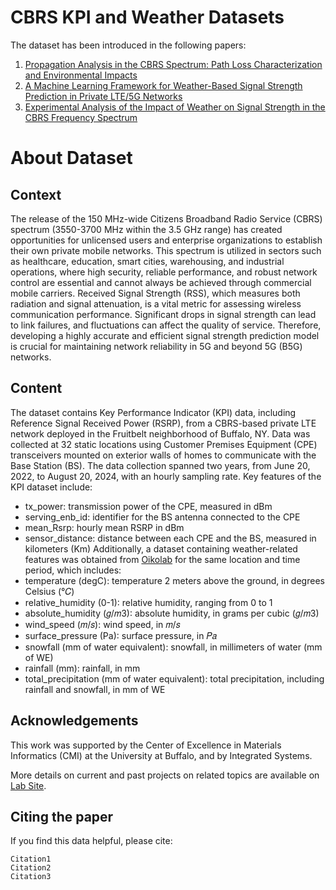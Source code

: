 # CBRS KPI and Weather Datasets
The dataset has been introduced in the following papers:

1. [Propagation Analysis in the CBRS Spectrum: Path Loss Characterization and Environmental Impacts](https://doi.org/10.36227/techrxiv.173144788.88858804/v1)
2. [A Machine Learning Framework for Weather-Based Signal Strength Prediction in Private LTE/5G Networks](https://www.techrxiv.org/users/692934/articles/1239831-a-machine-learning-framework-for-weather-based-signal-strength-prediction-in-private-lte-5g-networks)
3. [Experimental Analysis of the Impact of Weather on Signal Strength in the CBRS Frequency Spectrum](https://doi.org/10.36227/techrxiv.171710034.48434625/v1)


# About Dataset
## Context
The release of the 150 MHz-wide Citizens Broadband Radio Service (CBRS) spectrum (3550-3700 MHz within the 3.5 GHz range) has created opportunities for unlicensed users and enterprise organizations to establish their own private mobile networks. This spectrum is utilized in sectors such as healthcare, education, smart cities, warehousing, and industrial operations, where high security, reliable performance, and robust network control are essential and cannot always be achieved through commercial mobile carriers. Received Signal Strength (RSS), which measures both radiation and signal attenuation, is a vital metric for assessing wireless communication performance. Significant drops in signal strength can lead to link failures, and fluctuations can affect the quality of service. Therefore, developing a highly accurate and efficient signal strength prediction model is crucial for maintaining network reliability in 5G and beyond 5G (B5G) networks.
## Content
The dataset contains Key Performance Indicator (KPI) data, including Reference Signal Received Power (RSRP), from a CBRS-based private LTE network deployed in the Fruitbelt neighborhood of Buffalo, NY. Data was collected at 32 static locations using Customer Premises Equipment (CPE) transceivers mounted on exterior walls of homes to communicate with the Base Station (BS). The data collection spanned two years, from June 20, 2022, to August 20, 2024, with an hourly sampling rate. Key features of the KPI dataset include:
- tx_power: transmission power of the CPE, measured in dBm
- serving_enb_id: identifier for the BS antenna connected to the CPE
- mean_Rsrp: hourly mean RSRP in dBm
- sensor_distance: distance between each CPE and the BS, measured in kilometers (Km)
Additionally, a dataset containing weather-related features was obtained from [Oikolab](https://oikolab.com/) for the same location and time period, which includes:
- temperature (degC): temperature 2 meters above the ground, in degrees Celsius (°𝐶)
- relative_humidity (0-1): relative humidity, ranging from 0 to 1
- absolute_humidity (𝑔/𝑚3): absolute humidity, in grams per cubic (𝑔/𝑚3)
- wind_speed (𝑚/𝑠): wind speed, in 𝑚/𝑠
- surface_pressure (Pa): surface pressure, in 𝑃𝑎
- snowfall (mm of water equivalent): snowfall, in millimeters of water (mm of WE)
- rainfall (mm): rainfall, in mm
- total_precipitation (mm of water equivalent): total precipitation, including rainfall and snowfall, in mm of WE
## Acknowledgements
This work was supported by the Center of Excellence in Materials
Informatics (CMI) at the University at Buffalo, and by Integrated Systems.

More details on current and past projects on related topics are available on [Lab Site]().
## Citing the paper
If you find this data helpful, please cite:

	Citation1
	Citation2
	Citation3
